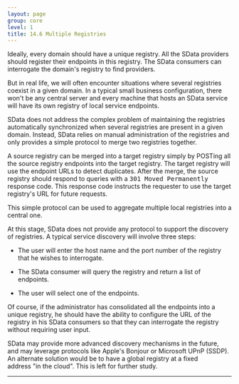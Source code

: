 ```yaml
---
layout: page
group: core
level: 1
title: 14.6 Multiple Registries
---
```


Ideally, every domain should have a unique registry. All the SData providers
should register their endpoints in this registry. The SData consumers can
interrogate the domain's registry to find providers.

But in real life, we will often encounter situations where several registries
coexist in a given domain. In a typical small business configuration, there
won't be any central server and every machine that hosts an SData service will
have its own registry of local service endpoints.

SData does not address the complex problem of maintaining the registries
automatically synchronized when several registries are present in a given
domain. Instead, SData relies on manual administration of the registries and
only provides a simple protocol to merge two registries together.

A source registry can be merged into a target&nbsp;registry simply by POSTing all
the source registry endpoints into the target registry. The target registry will
use the endpoint URLs to detect duplicates.&nbsp;After the merge, the source registry
should respond to queries with a <tt>301 Moved Permanently</tt> response code.
This response code instructs the requester to use the target registry's URL for
future requests.

This simple protocol can be used to aggregate multiple local registries into
a central one.

At this stage, SData does not provide any protocol to support the discovery
of registries. A typical service discovery will involve three steps:

*   The user will enter the host name and the port number of the registry that
he wishes to interrogate.
*   The SData consumer will query the registry and return a list of endpoints.

*   The user will select one of the endpoints.

Of course, if the administrator has consolidated all the endpoints into a
unique registry, he should have the ability to configure the URL of the registry
in his SData consumers so that they can interrogate the registry without
requiring user input.

SData may provide more advanced discovery mechanisms in the future, and may
leverage protocols like Apple's Bonjour or Microsoft UPnP (SSDP). An alternate
solution&nbsp;would be to have a global registry at a fixed address&nbsp;"in the cloud".
This is left for further study.

* * *